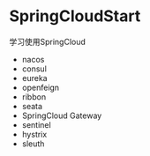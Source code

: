 # SpringCloudStart

学习使用SpringCloud

- nacos
- consul
- eureka
- openfeign
- ribbon
- seata
- SpringCloud Gateway
- sentinel
- hystrix
- sleuth
